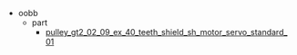 * oobb
  * part
    * [pulley_gt2_02_09_ex_40_teeth_shield_sh_motor_servo_standard_01](oobb/part/pulley_gt2_02_09_ex_40_teeth_shield_sh_motor_servo_standard_01)
